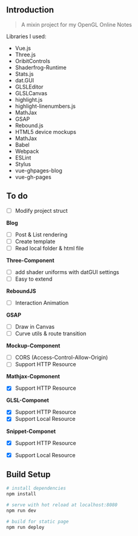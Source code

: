 ## Introduction

> A mixin project for my OpenGL Online Notes

Libraries I used:

* Vue.js
* Three.js
* OribitControls
* Shaderfrog-Runtime
* Stats.js
* dat.GUI
* GLSLEditor
* GLSLCanvas
* highlight.js
* highlight-linenumbers.js
* MathJax
* GSAP
* Rebound.js
* HTML5 device mockups
* MathJax
* Babel 
* Webpack
* ESLint
* Stylus
* vue-ghpages-blog
* vue-gh-pages

## To do

- [ ] Modify project struct

**Blog**

- [ ] Post & List rendering
- [ ] Create template
- [ ] Read local folder & html file

**Three-Component**

- [ ] add shader uniforms with datGUI settings
- [ ] Easy to extend

**ReboundJS**

- [ ] Interaction Animation

**GSAP**

- [ ] Draw in Canvas
- [ ] Curve utils & route transition

**Mockup-Component**

- [ ] CORS (Access-Control-Allow-Origin)
- [ ] Support HTTP Resource

**Mathjax-Copmonent**

- [x] Support HTTP Resource

**GLSL-Componet**

- [x] Support HTTP Resource
- [x] Support Local Resource

**Snippet-Componet**

- [x] Support HTTP Resource
- [x] Support Local Resource


## Build Setup

``` bash
# install dependencies
npm install

# serve with hot reload at localhost:8080
npm run dev

# build for static page
npm run deploy
```
